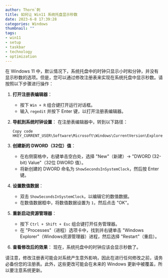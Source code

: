 ```yaml
---
author: Thorn`刺
title: 如何让 Win11 系统托盘显示秒数
date: 2023-6-8 17:39:28
categories: Windows
thumbnail: ""
tags:
- win11
- setup
- taskbar
- technology
- optimization
---
```


在 Windows 11 中，默认情况下，系统托盘中的时钟只显示小时和分钟，并没有显示秒数的选项。但是，您可以通过修改注册表来实现在系统托盘中显示秒数。请按照以下步骤进行操作：

1. **打开注册表编辑器**：

   - 按下 `Win + R` 组合键打开运行对话框。
   - 输入 `regedit` 并按下 Enter 键，以打开注册表编辑器。

2. **导航到系统时钟设置**： 在注册表编辑器中，转到以下路径：

   ```
   Copy code
   HKEY_CURRENT_USER\Software\Microsoft\Windows\CurrentVersion\Explorer\Advanced
   ```

3. **创建新的 DWORD（32位）值**：

   - 在右侧窗格中，右键单击空白处，选择 "New"（新建）-> "DWORD (32-bit) Value"（32位 DWORD 值）。
   - 将新创建的 DWORD 命名为 `ShowSecondsInSystemClock`，然后按 Enter 键。

4. **设置数值数据**：

   - 双击 `ShowSecondsInSystemClock`，以编辑它的数值数据。
   - 在数值数据框中，将数值数据设置为 `1`，然后点击 "OK"。

5. **重新启动资源管理器**：

   - 按下 `Ctrl + Shift + Esc` 组合键打开任务管理器。
   - 在 "Processes"（进程）选项卡中，找到并右键单击 "Windows Explorer"（Windows资源管理器）进程，然后选择 "Restart"（重启）。

6. **查看修改后的效果**： 现在，系统托盘中的时钟应该会显示秒数了。

请注意，修改注册表可能会对系统产生意外影响，因此在进行任何修改之前，请务必备份您的注册表。此外，这些更改可能会在未来的 Windows 更新中被覆盖，所以要注意系统更新。